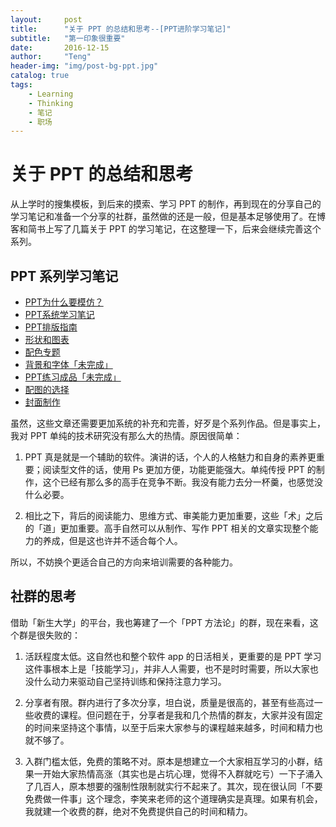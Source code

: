 ```yaml
---
layout:     post
title:      "关于 PPT 的总结和思考--[PPT进阶学习笔记]"
subtitle:   "第一印象很重要"
date:       2016-12-15
author:     "Teng"
header-img: "img/post-bg-ppt.jpg"
catalog: true
tags:
    - Learning
    - Thinking
    - 笔记
    - 职场
---
```


# 关于 PPT 的总结和思考

从上学时的搜集模板，到后来的摸索、学习 PPT 的制作，再到现在的分享自己的学习笔记和准备一个分享的社群，虽然做的还是一般，但是基本足够使用了。在博客和简书上写了几篇关于 PPT 的学习笔记，在这整理一下，后来会继续完善这个系列。

## PPT 系列学习笔记

- [PPT为什么要模仿？](http://tengblog.com/2016/10/21/shequnmofang/)
- [PPT系统学习笔记
](http://tengblog.com/2016/07/30/paiban/)
- [PPT排版指南](http://tengblog.com/2016/07/30/paiban/)
- [形状和图表](http://tengblog.com/2016/07/25/ppt-06/)
- [配色专题](http://tengblog.com/2016/07/25/ppt-05/)
- [背景和字体「未完成」](http://tengblog.com/2016/07/18/ppt-04/)
- [PPT练习成品「未完成」](http://tengblog.com/2016/08/01/ppt07/)
- [配图的选择](http://tengblog.com/2016/07/15/ppt-03/)
- [封面制作](http://tengblog.com/2016/07/11/PPT-02/)

虽然，这些文章还需要更加系统的补充和完善，好歹是个系列作品。但是事实上，我对 PPT 单纯的技术研究没有那么大的热情。原因很简单：

1. PPT 真是就是一个辅助的软件。演讲的话，个人的人格魅力和自身的素养更重要；阅读型文件的话，使用 Ps 更加方便，功能更能强大。单纯传授 PPT 的制作，这个已经有那么多的高手在竞争不断。我没有能力去分一杯羹，也感觉没什么必要。

2. 相比之下，背后的阅读能力、思维方式、审美能力更加重要，这些「术」之后的「道」更加重要。高手自然可以从制作、写作 PPT 相关的文章实现整个能力的养成，但是这也许并不适合每个人。

所以，不妨换个更适合自己的方向来培训需要的各种能力。

## 社群的思考

借助「新生大学」的平台，我也筹建了一个「PPT 方法论」的群，现在来看，这个群是很失败的：

1. 活跃程度太低。这自然也和整个软件 app 的日活相关，更重要的是 PPT 学习这件事根本上是「技能学习」，并非人人需要，也不是时时需要，所以大家也没什么动力来驱动自己坚持训练和保持注意力学习。

2. 分享者有限。群内进行了多次分享，坦白说，质量是很高的，甚至有些高过一些收费的课程。但问题在于，分享者是我和几个热情的群友，大家并没有固定的时间来坚持这个事情，以至于后来大家参与的课程越来越多，时间和精力也就不够了。

3. 入群门槛太低，免费的策略不对。原本是想建立一个大家相互学习的小群，结果一开始大家热情高涨（其实也是占坑心理，觉得不入群就吃亏）一下子涌入了几百人，原本想要的强制性限制就实行不起来了。其次，现在很认同「不要免费做一件事」这个理念，李笑来老师的这个道理确实是真理。如果有机会，我就建一个收费的群，绝对不免费提供自己的时间和精力。
